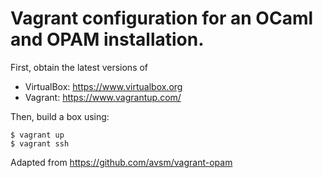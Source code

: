 # Vagrant configuration for an OCaml and OPAM installation.

First, obtain the latest versions of
* VirtualBox: https://www.virtualbox.org
* Vagrant: https://www.vagrantup.com/

Then, build a box using:
```
$ vagrant up
$ vagrant ssh
```

Adapted from https://github.com/avsm/vagrant-opam

